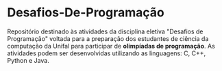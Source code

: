 # Desafios-De-Programação
Repositório destinado às atividades da disciplina eletiva "Desafios de Programação" voltada para a preparação dos estudantes de ciência da computação da Unifal para participar de **olimpíadas de programação**.
As atividades podem ser desenvolvidas utilizando as linguagens: C, C++, Python e Java.
